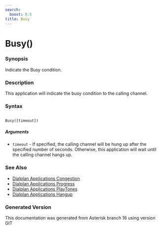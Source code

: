 ```yaml
---
search:
  boost: 0.5
title: Busy
---
```


# Busy()

### Synopsis

Indicate the Busy condition.

### Description

This application will indicate the busy condition to the calling channel.<br>


### Syntax


```

Busy([timeout])
```
##### Arguments


* `timeout` - If specified, the calling channel will be hung up after the specified number of seconds. Otherwise, this application will wait until the calling channel hangs up.<br>

### See Also

* [Dialplan Applications Congestion](/Asterisk_16_Documentation/API_Documentation/Dialplan_Applications/Congestion)
* [Dialplan Applications Progress](/Asterisk_16_Documentation/API_Documentation/Dialplan_Applications/Progress)
* [Dialplan Applications PlayTones](/Asterisk_16_Documentation/API_Documentation/Dialplan_Applications/PlayTones)
* [Dialplan Applications Hangup](/Asterisk_16_Documentation/API_Documentation/Dialplan_Applications/Hangup)


### Generated Version

This documentation was generated from Asterisk branch 16 using version GIT 